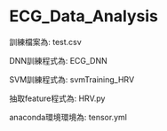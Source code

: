 # ECG_Data_Analysis

訓練檔案為: test.csv

DNN訓練程式為: ECG_DNN

SVM訓練程式為: svmTraining_HRV

抽取feature程式為: HRV.py

anaconda環境環境為: tensor.yml
